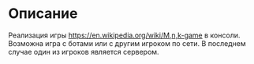 # Описание
Реализация  игры https://en.wikipedia.org/wiki/M,n,k-game в консоли.
Возможна игра с ботами или с другим игроком по сети. В последнем случае один из игроков является сервером.
